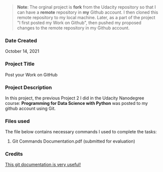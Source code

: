 >**Note**: The orginal project is **fork**  from the Udacity repository so that I can have a **remote** repository in **my** Github account. I then cloned this remote repository to my local machine. Later, as a part of the project "I first posted my Work on Github", then pushed my proposed changes to the remote repository in my Github account.

### Date Created
October 14, 2021
### Project Title
Post your Work on GitHub

### Project Description
In this project, the previous Project 2 I did in the Udacity Nanodegree course: **Programming for Data Science with Python**  was posted to my github account using Git.

### Files used
The file below contains necessary commands I used to complete the tasks:
1. Git Commands Documentation.pdf (submitted for evaluation)
### Credits
[This git documentation is very useful!](https://git-scm.com/doc)
